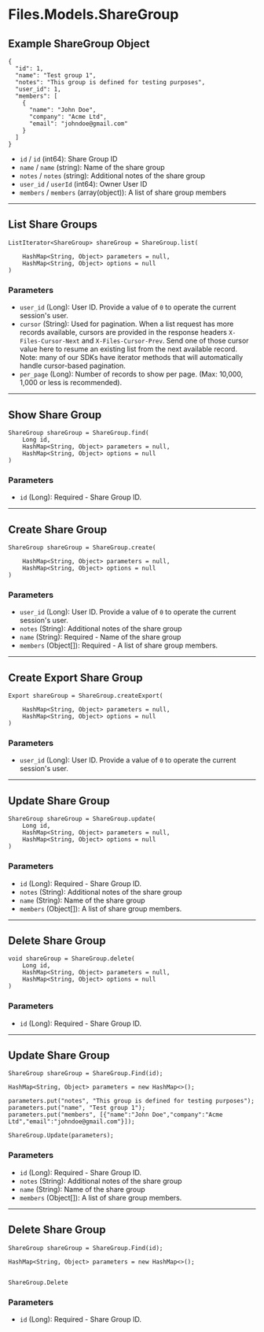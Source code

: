 # Files.Models.ShareGroup

## Example ShareGroup Object

```
{
  "id": 1,
  "name": "Test group 1",
  "notes": "This group is defined for testing purposes",
  "user_id": 1,
  "members": [
    {
      "name": "John Doe",
      "company": "Acme Ltd",
      "email": "johndoe@gmail.com"
    }
  ]
}
```

* `id` / `id`  (int64): Share Group ID
* `name` / `name`  (string): Name of the share group
* `notes` / `notes`  (string): Additional notes of the share group
* `user_id` / `userId`  (int64): Owner User ID
* `members` / `members`  (array(object)): A list of share group members


---

## List Share Groups

```
ListIterator<ShareGroup> shareGroup = ShareGroup.list(
    
    HashMap<String, Object> parameters = null,
    HashMap<String, Object> options = null
)
```

### Parameters

* `user_id` (Long): User ID.  Provide a value of `0` to operate the current session's user.
* `cursor` (String): Used for pagination.  When a list request has more records available, cursors are provided in the response headers `X-Files-Cursor-Next` and `X-Files-Cursor-Prev`.  Send one of those cursor value here to resume an existing list from the next available record.  Note: many of our SDKs have iterator methods that will automatically handle cursor-based pagination.
* `per_page` (Long): Number of records to show per page.  (Max: 10,000, 1,000 or less is recommended).


---

## Show Share Group

```
ShareGroup shareGroup = ShareGroup.find(
    Long id, 
    HashMap<String, Object> parameters = null,
    HashMap<String, Object> options = null
)
```

### Parameters

* `id` (Long): Required - Share Group ID.


---

## Create Share Group

```
ShareGroup shareGroup = ShareGroup.create(
    
    HashMap<String, Object> parameters = null,
    HashMap<String, Object> options = null
)
```

### Parameters

* `user_id` (Long): User ID.  Provide a value of `0` to operate the current session's user.
* `notes` (String): Additional notes of the share group
* `name` (String): Required - Name of the share group
* `members` (Object[]): Required - A list of share group members.


---

## Create Export Share Group

```
Export shareGroup = ShareGroup.createExport(
    
    HashMap<String, Object> parameters = null,
    HashMap<String, Object> options = null
)
```

### Parameters

* `user_id` (Long): User ID.  Provide a value of `0` to operate the current session's user.


---

## Update Share Group

```
ShareGroup shareGroup = ShareGroup.update(
    Long id, 
    HashMap<String, Object> parameters = null,
    HashMap<String, Object> options = null
)
```

### Parameters

* `id` (Long): Required - Share Group ID.
* `notes` (String): Additional notes of the share group
* `name` (String): Name of the share group
* `members` (Object[]): A list of share group members.


---

## Delete Share Group

```
void shareGroup = ShareGroup.delete(
    Long id, 
    HashMap<String, Object> parameters = null,
    HashMap<String, Object> options = null
)
```

### Parameters

* `id` (Long): Required - Share Group ID.


---

## Update Share Group

```
ShareGroup shareGroup = ShareGroup.Find(id);

HashMap<String, Object> parameters = new HashMap<>();

parameters.put("notes", "This group is defined for testing purposes");
parameters.put("name", "Test group 1");
parameters.put("members", [{"name":"John Doe","company":"Acme Ltd","email":"johndoe@gmail.com"}]);

ShareGroup.Update(parameters);
```

### Parameters

* `id` (Long): Required - Share Group ID.
* `notes` (String): Additional notes of the share group
* `name` (String): Name of the share group
* `members` (Object[]): A list of share group members.


---

## Delete Share Group

```
ShareGroup shareGroup = ShareGroup.Find(id);

HashMap<String, Object> parameters = new HashMap<>();


ShareGroup.Delete
```

### Parameters

* `id` (Long): Required - Share Group ID.
